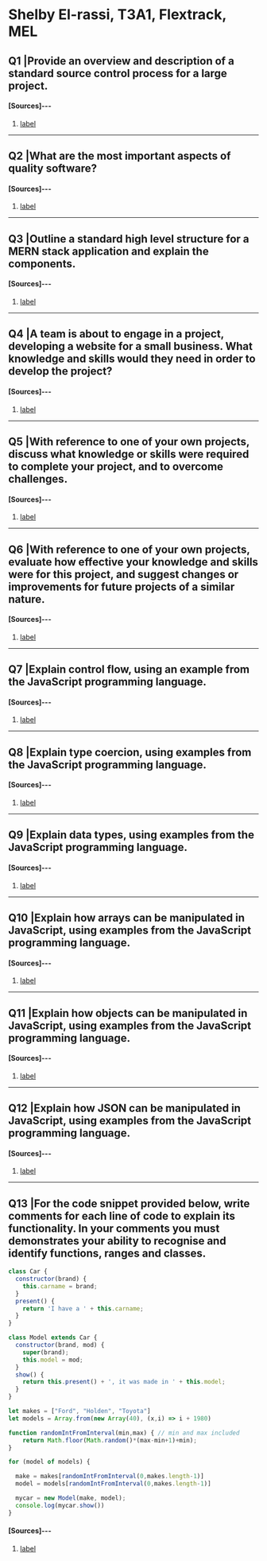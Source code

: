# Shelby El-rassi, T3A1, Flextrack, MEL

## Q1 |Provide an overview and description of a standard source control process for a large project.

#### [Sources]---
1. [label](link)

---

## Q2 |What are the most important aspects of quality software?

#### [Sources]---
1. [label](link)
---

## Q3 |Outline a standard high level structure for a MERN stack application and explain the components.

#### [Sources]---
1. [label](link)
---

## Q4 |A team is about to engage in a project, developing a website for a small business. What knowledge and skills would they need in order to develop the project?

#### [Sources]---
1. [label](link)
---

## Q5 |With reference to one of your own projects, discuss what knowledge or skills were required to complete your project, and to overcome challenges.

#### [Sources]---
1. [label](link)
---

## Q6 |With reference to one of your own projects, evaluate how effective your knowledge and skills were for this project, and suggest changes or improvements for future projects of a similar nature.

#### [Sources]---
1. [label](link)
---

## Q7 |Explain control flow, using an example from the JavaScript programming language.

#### [Sources]---
1. [label](link)
---

## Q8 |Explain type coercion, using examples from the JavaScript programming language.

#### [Sources]---
1. [label](link)
---

## Q9 |Explain data types, using examples from the JavaScript programming language.

#### [Sources]---
1. [label](link)
---

## Q10 |Explain how arrays can be manipulated in JavaScript, using examples from the JavaScript programming language.

#### [Sources]---
1. [label](link)
---

## Q11 |Explain how objects can be manipulated in JavaScript, using examples from the JavaScript programming language.

#### [Sources]---
1. [label](link)
---

## Q12 |Explain how JSON can be manipulated in JavaScript, using examples from the JavaScript programming language.

#### [Sources]---
1. [label](link)
---

## Q13 |For the code snippet provided below, write comments for each line of code to explain its functionality. In your comments you must demonstrates your ability to recognise and identify functions, ranges and classes.

```js
class Car {
  constructor(brand) {
    this.carname = brand;
  }
  present() {
    return 'I have a ' + this.carname;
  }
}

class Model extends Car {
  constructor(brand, mod) {
    super(brand);
    this.model = mod;
  }
  show() {
    return this.present() + ', it was made in ' + this.model;
  }
}

let makes = ["Ford", "Holden", "Toyota"]
let models = Array.from(new Array(40), (x,i) => i + 1980)

function randomIntFromInterval(min,max) { // min and max included
    return Math.floor(Math.random()*(max-min+1)+min);
}

for (model of models) {

  make = makes[randomIntFromInterval(0,makes.length-1)]
  model = models[randomIntFromInterval(0,makes.length-1)]

  mycar = new Model(make, model);
  console.log(mycar.show())
}
```


#### [Sources]---
1. [label](link)